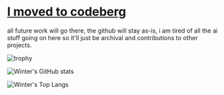 # [I moved to codeberg](https://codeberg.org/vortetty)

all future work will go there, the github will stay as-is, i am tired of all the ai stuff going on here so it'll just be archival and contributions to other projects.

![trophy](https://github-profile-trophy.vercel.app/?username=vortetty&theme=gruvbox)

![Winter's GitHub stats](https://github-readme-stats.vercel.app/api?username=vortetty&theme=gruvbox&show_icons=true)

![Winter's Top Langs](https://github-readme-stats.vercel.app/api/top-langs/?username=vortetty&layout=donut-vertical&langs_count=20&theme=gruvbox&size_weight=0.9&count_weight=0.10)
